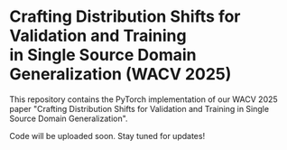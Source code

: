 # Crafting Distribution Shifts for Validation and Training <br> in Single Source Domain Generalization (WACV 2025)
This repository contains the PyTorch implementation of our WACV 2025 paper "Crafting Distribution Shifts for Validation and Training in Single Source Domain Generalization".

Code will be uploaded soon. Stay tuned for updates!
